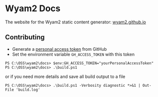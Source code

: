 # Wyam2 Docs
The website for the Wyam2 static content generator: [wyam2.github.io](http://wyam2.github.io)

## Contributing
* Generate a [personal access token](https://help.github.com/articles/creating-a-personal-access-token-for-the-command-line/) from GitHub
* Set the environment variable `GH_ACCESS_TOKEN` with this token

```
PS C:\OSS\wyam2\docs> $env:GH_ACCESS_TOKEN="yourPersonalAccessToken"
PS C:\OSS\wyam2\docs> .\build.ps1
```
or if you need more details and save all build output to a file
```
PS C:\OSS\wyam2\docs> .\build.ps1 -Verbosity diagnostic *>&1 | Out-File 'build.log'
```